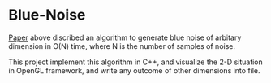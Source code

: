 # Blue-Noise

[Paper](https://www.cs.ubc.ca/~rbridson/docs/bridson-siggraph07-poissondisk.pdf) above discribed an algorithm to generate blue noise of arbitary dimension in O(N) time, where N is the number of samples of noise.

This project implement this algorithm in C++, and visualize the 2-D situation in OpenGL framework, and write any outcome of other dimensions into file.

